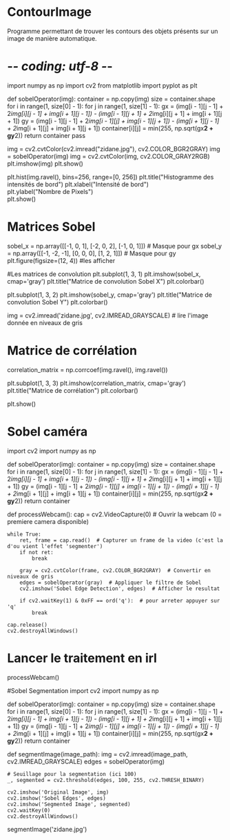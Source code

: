 # ContourImage
Programme permettant de trouver les contours des objets présents sur un image de manière automatique.

# -*- coding: utf-8 -*-

import numpy as np
import cv2
from matplotlib import pyplot as plt

def sobelOperator(img):
    container = np.copy(img)
    size = container.shape
    for i in range(1, size[0] - 1):
        for j in range(1, size[1] - 1):
            gx = (img[i - 1][j - 1] + 2*img[i][j - 1] + img[i + 1][j - 1]) - (img[i - 1][j + 1] + 2*img[i][j + 1] + img[i + 1][j + 1])
            gy = (img[i - 1][j - 1] + 2*img[i - 1][j] + img[i - 1][j + 1]) - (img[i + 1][j - 1] + 2*img[i + 1][j] + img[i + 1][j + 1])
            container[i][j] = min(255, np.sqrt(gx**2 + gy**2))
    return container
    pass

img = cv2.cvtColor(cv2.imread("zidane.jpg"), cv2.COLOR_BGR2GRAY)
img = sobelOperator(img)
img = cv2.cvtColor(img, cv2.COLOR_GRAY2RGB)
plt.imshow(img)
plt.show()

plt.hist(img.ravel(), bins=256, range=[0, 256])
plt.title("Histogramme des intensités de bord")
plt.xlabel("Intensité de bord")  
plt.ylabel("Nombre de Pixels")  
plt.show()

# Matrices Sobel
sobel_x = np.array([[-1, 0, 1], [-2, 0, 2], [-1, 0, 1]])  # Masque pour gx
sobel_y = np.array([[-1, -2, -1], [0, 0, 0], [1, 2, 1]])  # Masque pour gy
plt.figure(figsize=(12, 4)) #les afficher

#Les matrices de convolution
plt.subplot(1, 3, 1)
plt.imshow(sobel_x, cmap='gray')
plt.title("Matrice de convolution Sobel X")
plt.colorbar()

plt.subplot(1, 3, 2)
plt.imshow(sobel_y, cmap='gray')
plt.title("Matrice de convolution Sobel Y")
plt.colorbar()


img = cv2.imread('zidane.jpg', cv2.IMREAD_GRAYSCALE) # lire l'image donnée en niveaux de gris

# Matrice de corrélation
correlation_matrix = np.corrcoef(img.ravel(), img.ravel())

plt.subplot(1, 3, 3)
plt.imshow(correlation_matrix, cmap='gray')
plt.title("Matrice de corrélation")
plt.colorbar()

plt.show()

# Sobel caméra
import cv2
import numpy as np

def sobelOperator(img):
    container = np.copy(img)
    size = container.shape
    for i in range(1, size[0] - 1):
        for j in range(1, size[1] - 1):
            gx = (img[i - 1][j - 1] + 2*img[i][j - 1] + img[i + 1][j - 1]) - (img[i - 1][j + 1] + 2*img[i][j + 1] + img[i + 1][j + 1])
            gy = (img[i - 1][j - 1] + 2*img[i - 1][j] + img[i - 1][j + 1]) - (img[i + 1][j - 1] + 2*img[i + 1][j] + img[i + 1][j + 1])
            container[i][j] = min(255, np.sqrt(gx**2 + gy**2))
    return container
   

def processWebcam():
    cap = cv2.VideoCapture(0)  # Ouvrir la webcam (0 = premiere camera disponible)

    while True:
        ret, frame = cap.read()  # Capturer un frame de la video (c'est la d'ou vient l'effet 'segmenter')
        if not ret:
            break

        gray = cv2.cvtColor(frame, cv2.COLOR_BGR2GRAY)  # Convertir en niveaux de gris
        edges = sobelOperator(gray)  # Appliquer le filtre de Sobel
        cv2.imshow('Sobel Edge Detection', edges)  # Afficher le resultat

        if cv2.waitKey(1) & 0xFF == ord('q'):  # pour arreter appuyer sur 'q'
            break

    cap.release()
    cv2.destroyAllWindows()

# Lancer le traitement en irl
processWebcam()

#Sobel Segmentation
import cv2
import numpy as np

def sobelOperator(img):
    container = np.copy(img)
    size = container.shape
    for i in range(1, size[0] - 1):
        for j in range(1, size[1] - 1):
            gx = (img[i - 1][j - 1] + 2*img[i][j - 1] + img[i + 1][j - 1]) - (img[i - 1][j + 1] + 2*img[i][j + 1] + img[i + 1][j + 1])
            gy = (img[i - 1][j - 1] + 2*img[i - 1][j] + img[i - 1][j + 1]) - (img[i + 1][j - 1] + 2*img[i + 1][j] + img[i + 1][j + 1])
            container[i][j] = min(255, np.sqrt(gx**2 + gy**2))
    return container

def segmentImage(image_path):
    img = cv2.imread(image_path, cv2.IMREAD_GRAYSCALE)
    edges = sobelOperator(img)

    # Seuillage pour la segmentation (ici 100)
    _, segmented = cv2.threshold(edges, 100, 255, cv2.THRESH_BINARY)

    cv2.imshow('Original Image', img)
    cv2.imshow('Sobel Edges', edges)
    cv2.imshow('Segmented Image', segmented)
    cv2.waitKey(0)
    cv2.destroyAllWindows()


segmentImage('zidane.jpg')
